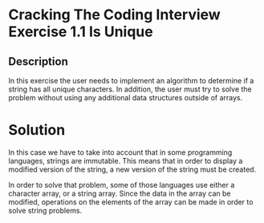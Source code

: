 # Cracking The Coding Interview Exercise 1.1 Is Unique

## Description
In this exercise the user needs to implement an algorithm to determine if a string has all unique characters. In addition, the user must try to solve the problem without using any additional data structures outside of arrays. 

# Solution
In this case we have to take into account that in some programming languages, strings are immutable. 
This means that in order to display a modified version of the string, a new version of the string must be created. 

In order to solve that problem, some of those languages use either a character array, or a string array. Since the data in the array can be modified, operations on the elements of the array can be made in order to solve string problems. 
